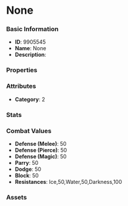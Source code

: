 # None



### Basic Information

- **ID**: 9905545
- **Name**: None
- **Description**: 

### Properties


### Attributes

- **Category**: 2

### Stats


### Combat Values

- **Defense (Melee)**: 50
- **Defense (Pierce)**: 50
- **Defense (Magic)**: 50
- **Parry**: 50
- **Dodge**: 50
- **Block**: 50
- **Resistances**: Ice,50,Water,50,Darkness,100

### Assets



